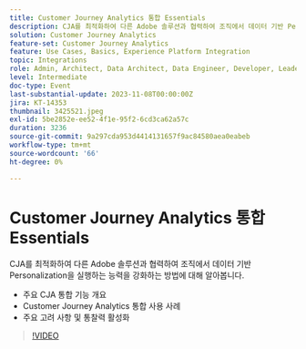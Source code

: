 ```yaml
---
title: Customer Journey Analytics 통합 Essentials
description: CJA를 최적화하여 다른 Adobe 솔루션과 협력하여 조직에서 데이터 기반 Personalization을 실행하는 능력을 강화하는 방법에 대해 알아봅니다.
solution: Customer Journey Analytics
feature-set: Customer Journey Analytics
feature: Use Cases, Basics, Experience Platform Integration
topic: Integrations
role: Admin, Architect, Data Architect, Data Engineer, Developer, Leader, User
level: Intermediate
doc-type: Event
last-substantial-update: 2023-11-08T00:00:00Z
jira: KT-14353
thumbnail: 3425521.jpeg
exl-id: 5be2852e-ee52-4f1e-95f2-6cd3ca62a57c
duration: 3236
source-git-commit: 9a297cda953d4414131657f9ac84580aea0eabeb
workflow-type: tm+mt
source-wordcount: '66'
ht-degree: 0%

---
```


# Customer Journey Analytics 통합 Essentials

CJA를 최적화하여 다른 Adobe 솔루션과 협력하여 조직에서 데이터 기반 Personalization을 실행하는 능력을 강화하는 방법에 대해 알아봅니다.

* 주요 CJA 통합 기능 개요
* Customer Journey Analytics 통합 사용 사례
* 주요 고려 사항 및 통찰력 활성화

>[!VIDEO](https://video.tv.adobe.com/v/3425521/?learn=on)
